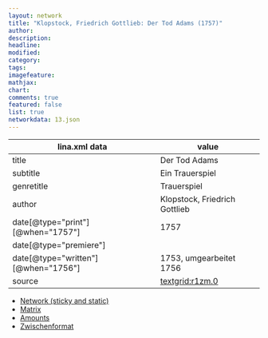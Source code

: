 ```yaml
---
layout: network
title: "Klopstock, Friedrich Gottlieb: Der Tod Adams (1757)"
author:
description:
headline:
modified:
category:
tags:
imagefeature: 
mathjax: 
chart: 
comments: true
featured: false
list: true
networkdata: 13.json
---
```

lina.xml data  | value
------------- | -------------
title|Der Tod Adams
subtitle|Ein Trauerspiel
genretitle|Trauerspiel
author|Klopstock, Friedrich Gottlieb
date[@type="print"][@when="1757"]|1757
date[@type="premiere"]|
date[@type="written"][@when="1756"]|1753, umgearbeitet 1756
source|[textgrid:r1zm.0](https://textgridlab.org/1.0/tgcrud-public/rest/textgrid:r1zm.0/data)



* [Network (sticky and static)](/network13)
* [Matrix](/matrix13)
* [Amounts](/amounts13)
* [Zwischenformat](/lina13 )
